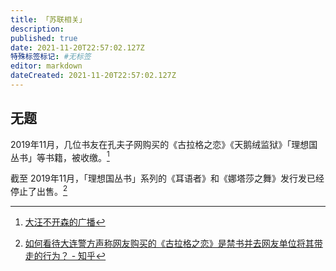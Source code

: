 ```yaml
---
title: 「苏联相关」
description:
published: true
date: 2021-11-20T22:57:02.127Z
特殊标签标记: #无标签
editor: markdown
dateCreated: 2021-11-20T22:57:02.127Z
---
```


## 无题

2019年11月，几位书友在孔夫子网购买的《古拉格之恋》《天鹅绒监狱》「理想国丛书」等书籍，被收缴。[^9342]

[^9342]: [大汪不开森的广播](https://web.archive.org/web/20191120093426/https://www.douban.com/people/141293885/status/2701719385/)

截至 2019年11月，「理想国丛书」系列的《耳语者》和《娜塔莎之舞》发行发已经停止了出售。[^4483]

[^4483]: [如何看待大连警方声称网友购买的《古拉格之恋》是禁书并去网友单位将其带走的行为？ - 知乎](https://web.archive.org/web/20200521044832/https://www.zhihu.com/question/356849172)
